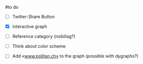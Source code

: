 #to do
- [ ] Twitter-Share Button
- [x] interactive graph
- [ ] Reference category (nobillag?)
- [ ] Think about color scheme
- [ ] Add «www.politan.ch» to the graph (possible with dygraphs?)



